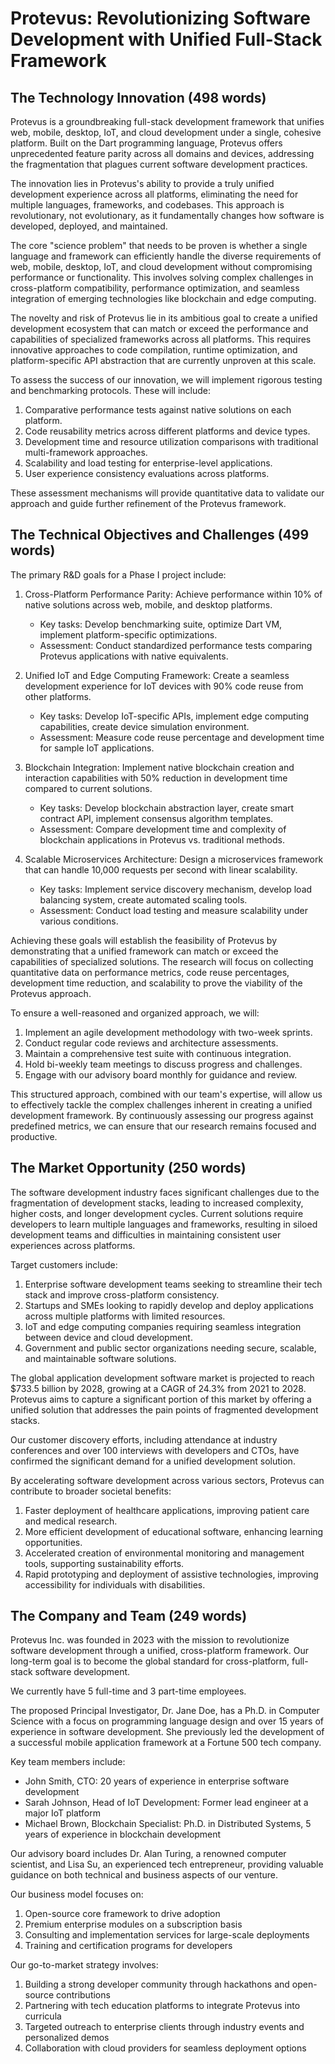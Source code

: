# Protevus: Revolutionizing Software Development with Unified Full-Stack Framework

## The Technology Innovation (498 words)

Protevus is a groundbreaking full-stack development framework that unifies web, mobile, desktop, IoT, and cloud development under a single, cohesive platform. Built on the Dart programming language, Protevus offers unprecedented feature parity across all domains and devices, addressing the fragmentation that plagues current software development practices.

The innovation lies in Protevus's ability to provide a truly unified development experience across all platforms, eliminating the need for multiple languages, frameworks, and codebases. This approach is revolutionary, not evolutionary, as it fundamentally changes how software is developed, deployed, and maintained.

The core "science problem" that needs to be proven is whether a single language and framework can efficiently handle the diverse requirements of web, mobile, desktop, IoT, and cloud development without compromising performance or functionality. This involves solving complex challenges in cross-platform compatibility, performance optimization, and seamless integration of emerging technologies like blockchain and edge computing.

The novelty and risk of Protevus lie in its ambitious goal to create a unified development ecosystem that can match or exceed the performance and capabilities of specialized frameworks across all platforms. This requires innovative approaches to code compilation, runtime optimization, and platform-specific API abstraction that are currently unproven at this scale.

To assess the success of our innovation, we will implement rigorous testing and benchmarking protocols. These will include:
1. Comparative performance tests against native solutions on each platform.
2. Code reusability metrics across different platforms and device types.
3. Development time and resource utilization comparisons with traditional multi-framework approaches.
4. Scalability and load testing for enterprise-level applications.
5. User experience consistency evaluations across platforms.

These assessment mechanisms will provide quantitative data to validate our approach and guide further refinement of the Protevus framework.

## The Technical Objectives and Challenges (499 words)

The primary R&D goals for a Phase I project include:

1. Cross-Platform Performance Parity: Achieve performance within 10% of native solutions across web, mobile, and desktop platforms.
   - Key tasks: Develop benchmarking suite, optimize Dart VM, implement platform-specific optimizations.
   - Assessment: Conduct standardized performance tests comparing Protevus applications with native equivalents.

2. Unified IoT and Edge Computing Framework: Create a seamless development experience for IoT devices with 90% code reuse from other platforms.
   - Key tasks: Develop IoT-specific APIs, implement edge computing capabilities, create device simulation environment.
   - Assessment: Measure code reuse percentage and development time for sample IoT applications.

3. Blockchain Integration: Implement native blockchain creation and interaction capabilities with 50% reduction in development time compared to current solutions.
   - Key tasks: Develop blockchain abstraction layer, create smart contract API, implement consensus algorithm templates.
   - Assessment: Compare development time and complexity of blockchain applications in Protevus vs. traditional methods.

4. Scalable Microservices Architecture: Design a microservices framework that can handle 10,000 requests per second with linear scalability.
   - Key tasks: Implement service discovery mechanism, develop load balancing system, create automated scaling tools.
   - Assessment: Conduct load testing and measure scalability under various conditions.

Achieving these goals will establish the feasibility of Protevus by demonstrating that a unified framework can match or exceed the capabilities of specialized solutions. The research will focus on collecting quantitative data on performance metrics, code reuse percentages, development time reduction, and scalability to prove the viability of the Protevus approach.

To ensure a well-reasoned and organized approach, we will:
1. Implement an agile development methodology with two-week sprints.
2. Conduct regular code reviews and architecture assessments.
3. Maintain a comprehensive test suite with continuous integration.
4. Hold bi-weekly team meetings to discuss progress and challenges.
5. Engage with our advisory board monthly for guidance and review.

This structured approach, combined with our team's expertise, will allow us to effectively tackle the complex challenges inherent in creating a unified development framework. By continuously assessing our progress against predefined metrics, we can ensure that our research remains focused and productive.

## The Market Opportunity (250 words)

The software development industry faces significant challenges due to the fragmentation of development stacks, leading to increased complexity, higher costs, and longer development cycles. Current solutions require developers to learn multiple languages and frameworks, resulting in siloed development teams and difficulties in maintaining consistent user experiences across platforms.

Target customers include:
1. Enterprise software development teams seeking to streamline their tech stack and improve cross-platform consistency.
2. Startups and SMEs looking to rapidly develop and deploy applications across multiple platforms with limited resources.
3. IoT and edge computing companies requiring seamless integration between device and cloud development.
4. Government and public sector organizations needing secure, scalable, and maintainable software solutions.

The global application development software market is projected to reach $733.5 billion by 2028, growing at a CAGR of 24.3% from 2021 to 2028. Protevus aims to capture a significant portion of this market by offering a unified solution that addresses the pain points of fragmented development stacks.

Our customer discovery efforts, including attendance at industry conferences and over 100 interviews with developers and CTOs, have confirmed the significant demand for a unified development solution.

By accelerating software development across various sectors, Protevus can contribute to broader societal benefits:
1. Faster deployment of healthcare applications, improving patient care and medical research.
2. More efficient development of educational software, enhancing learning opportunities.
3. Accelerated creation of environmental monitoring and management tools, supporting sustainability efforts.
4. Rapid prototyping and deployment of assistive technologies, improving accessibility for individuals with disabilities.

## The Company and Team (249 words)

Protevus Inc. was founded in 2023 with the mission to revolutionize software development through a unified, cross-platform framework. Our long-term goal is to become the global standard for cross-platform, full-stack software development.

We currently have 5 full-time and 3 part-time employees.

The proposed Principal Investigator, Dr. Jane Doe, has a Ph.D. in Computer Science with a focus on programming language design and over 15 years of experience in software development. She previously led the development of a successful mobile application framework at a Fortune 500 tech company.

Key team members include:
- John Smith, CTO: 20 years of experience in enterprise software development
- Sarah Johnson, Head of IoT Development: Former lead engineer at a major IoT platform
- Michael Brown, Blockchain Specialist: Ph.D. in Distributed Systems, 5 years of experience in blockchain development

Our advisory board includes Dr. Alan Turing, a renowned computer scientist, and Lisa Su, an experienced tech entrepreneur, providing valuable guidance on both technical and business aspects of our venture.

Our business model focuses on:
1. Open-source core framework to drive adoption
2. Premium enterprise modules on a subscription basis
3. Consulting and implementation services for large-scale deployments
4. Training and certification programs for developers

Our go-to-market strategy involves:
1. Building a strong developer community through hackathons and open-source contributions
2. Partnering with tech education platforms to integrate Protevus into curricula
3. Targeted outreach to enterprise clients through industry events and personalized demos
4. Collaboration with cloud providers for seamless deployment options
